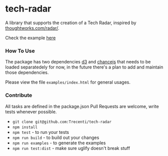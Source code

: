 # tech-radar

A library that supports the creation of a Tech Radar, inspired by [thoughtworks.com/radar/](http://thoughtworks.com/radar/).

Check the example [here](http://trecenti.github.io/tech-radar/)

### How To Use

The package has two dependencies [d3](http://d3js.org/) and [chancejs](http://chancejs.com/) that needs to be loaded separatedely for now, in the future there's a plan to add and maintain those dependencies.

Please view the file `examples/index.html` for general usages.

### Contribute

All tasks are defined in the package.json
Pull Requests are welcome, write tests whenever possible.

- `git clone git@github.com:Trecenti/tech-radar`
- `npm install`
- `npm test` - to run your tests
- `npm run build` - to build out your changes
- `npm run examples` - to generate the examples
- `npm run test:dist` - make sure uglify doesn't break stuff
